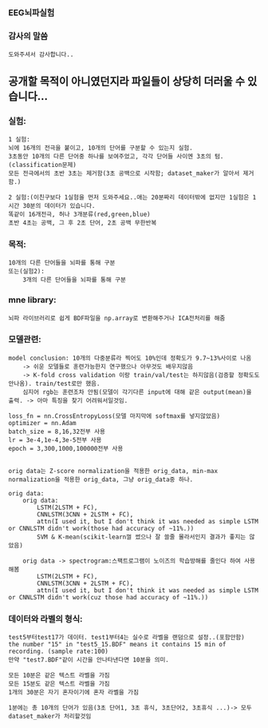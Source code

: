 ### EEG뇌파실험

### 감사의 말씀
    도와주셔서 감사합니다..
## 공개할 목적이 아니였던지라 파일들이 상당히 더러울 수 있습니다...

### 실험:
    1 실험:
    뇌에 16개의 전극을 붙이고, 10개의 단어를 구분할 수 있는지 실험.
    3초동안 10개의 다른 단어중 하나를 보여주었고, 각각 단어들 사이엔 3초의 텀.(classification문제)
    모든 전극에서의 초반 3초는 제거함(3초 공백으로 시작함; dataset_maker가 알아서 제거함.)
    
    2 실험:(이친구보다 1실험을 먼저 도와주세요..애는 20분짜리 데이터밖에 없지만 1실험은 1시간 30분의 데이터가 있습니다.
    똑같이 16개전극, 허나 3개분류(red,green,blue)
    초반 4초는 공백, 그 후 2초 단어, 2초 공백 무한반복
### 목적: 
    10개의 다른 단어들을 뇌파를 통해 구분
    또는(실험2):
        3개의 다른 단어들을 뇌파를 통해 구분
### mne library:
    뇌파 라이브러리로 쉽게 BDF파일을 np.array로 변환해주거나 ICA전처리를 해줌 


### 모델관련:
    model conclusion: 10개의 다중분류라 찍어도 10%인데 정확도가 9.7~13%사이로 나옴 
        -> 쉬운 모델들로 훈련가능한지 연구했으나 아무것도 배우지않음
        -> K-fold cross validation 이랑 train/val/test는 하지않음(검증할 정확도도 안나옴). train/test로만 했음.
        심지어 rgb는 훈련조차 안됨(모델이 각기다른 input에 대해 같은 output(mean)을 출력. -> 아마 특징을 찾기 어려워서일것임.

    loss_fn = nn.CrossEntropyLoss(모델 마지막에 softmax를 넣지않았음)
    optimizer = nn.Adam
    batch_size = 8,16,32전부 사용
    lr = 3e-4,1e-4,3e-5전부 사용
    epoch = 3,300,1000,100000전부 사용


    orig data는 Z-score normalization을 적용한 orig_data, min-max normalization을 적용한 orig_data, 그냥 orig_data중 하나. 

    orig data:
        orig data:
            LSTM(2LSTM + FC),
            CNNLSTM(3CNN + 2LSTM + FC),
            attn(I used it, but I don't think it was needed as simple LSTM or CNNLSTM didn't work(those had accuracy of ~11%.))
            SVM & K-mean(scikit-learn껄 썼으나 잘 쓸줄 몰라서인지 결과가 좋지는 않았음)

        orig data -> spectrogram:스팩트로그램이 노이즈의 학습방해를 줄인다 하여 사용해봄
            LSTM(2LSTM + FC),
            CNNLSTM(3CNN + 2LSTM + FC),
            attn(I used it, but I don't think it was needed as simple LSTM or CNNLSTM didn't work(cuz those had accuracy of ~11%.))

    


### 데이터와 라벨의 형식:
    test5부터test17가 데이터. test1부터4는 실수로 라벨을 랜덤으로 설정..(포함안함)
    the number "15" in "test5_15.BDF" means it contains 15 min of recording. (sample rate:100)
    만약 "test7.BDF"같이 시간을 안나타낸다면 10분을 의미. 

    모든 10분은 같은 텍스트 라벨을 가짐
    모든 15분도 같은 텍스트 라벨을 가짐
    1개의 30분은 자기 혼자이기에 혼자 라벨을 가짐

    1분에는 총 10개의 단어가 있음(3초 단어1, 3초 휴식, 3초단어2, 3초휴식 ...)-> 모두 dataset_maker가 처리할것임
